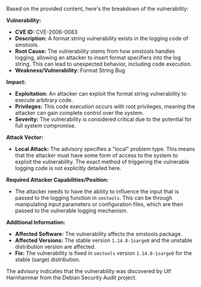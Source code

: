Based on the provided content, here's the breakdown of the vulnerability:

**Vulnerability:**

*   **CVE ID:** CVE-2006-0083
*   **Description:** A format string vulnerability exists in the logging code of smstools.
*   **Root Cause:** The vulnerability stems from how smstools handles logging, allowing an attacker to insert format specifiers into the log string. This can lead to unexpected behavior, including code execution.
*  **Weakness/Vulnerability:** Format String Bug

**Impact:**

*   **Exploitation:** An attacker can exploit the format string vulnerability to execute arbitrary code.
*   **Privileges:** This code execution occurs with root privileges, meaning the attacker can gain complete control over the system.
*   **Severity:** The vulnerability is considered critical due to the potential for full system compromise.

**Attack Vector:**

*   **Local Attack:** The advisory specifies a "local" problem type. This means that the attacker must have some form of access to the system to exploit the vulnerability. The exact method of triggering the vulnerable logging code is not explicitly detailed here.

**Required Attacker Capabilities/Position:**

*   The attacker needs to have the ability to influence the input that is passed to the logging function in `smstools`. This can be through manipulating input parameters or configuration files, which are then passed to the vulnerable logging mechanism.

**Additional Information:**

*   **Affected Software:** The vulnerability affects the smstools package.
*   **Affected Versions:**  The stable version `1.14.8-1sarge0` and the unstable distribution version are affected.
*   **Fix:** The vulnerability is fixed in `smstools` version `1.14.8-1sarge0` for the stable (sarge) distribution.

The advisory indicates that the vulnerability was discovered by Ulf Harnhammar from the Debian Security Audit project.